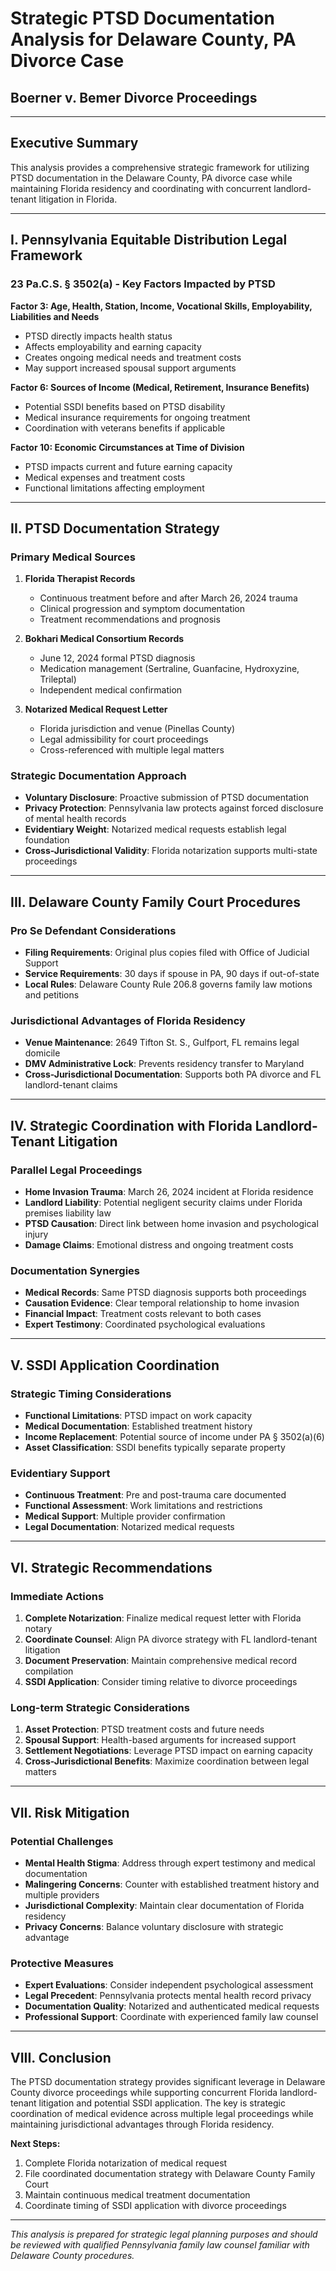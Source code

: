 # Strategic PTSD Documentation Analysis for Delaware County, PA Divorce Case
## Boerner v. Bemer Divorce Proceedings

---

## Executive Summary

This analysis provides a comprehensive strategic framework for utilizing PTSD documentation in the Delaware County, PA divorce case while maintaining Florida residency and coordinating with concurrent landlord-tenant litigation in Florida.

---

## I. Pennsylvania Equitable Distribution Legal Framework

### 23 Pa.C.S. § 3502(a) - Key Factors Impacted by PTSD

**Factor 3: Age, Health, Station, Income, Vocational Skills, Employability, Liabilities and Needs**
- PTSD directly impacts health status
- Affects employability and earning capacity  
- Creates ongoing medical needs and treatment costs
- May support increased spousal support arguments

**Factor 6: Sources of Income (Medical, Retirement, Insurance Benefits)**
- Potential SSDI benefits based on PTSD disability
- Medical insurance requirements for ongoing treatment
- Coordination with veterans benefits if applicable

**Factor 10: Economic Circumstances at Time of Division**
- PTSD impacts current and future earning capacity
- Medical expenses and treatment costs
- Functional limitations affecting employment

---

## II. PTSD Documentation Strategy

### Primary Medical Sources
1. **Florida Therapist Records**
   - Continuous treatment before and after March 26, 2024 trauma
   - Clinical progression and symptom documentation
   - Treatment recommendations and prognosis

2. **Bokhari Medical Consortium Records**
   - June 12, 2024 formal PTSD diagnosis
   - Medication management (Sertraline, Guanfacine, Hydroxyzine, Trileptal)
   - Independent medical confirmation

3. **Notarized Medical Request Letter**
   - Florida jurisdiction and venue (Pinellas County)
   - Legal admissibility for court proceedings
   - Cross-referenced with multiple legal matters

### Strategic Documentation Approach
- **Voluntary Disclosure**: Proactive submission of PTSD documentation
- **Privacy Protection**: Pennsylvania law protects against forced disclosure of mental health records
- **Evidentiary Weight**: Notarized medical requests establish legal foundation
- **Cross-Jurisdictional Validity**: Florida notarization supports multi-state proceedings

---

## III. Delaware County Family Court Procedures

### Pro Se Defendant Considerations
- **Filing Requirements**: Original plus copies filed with Office of Judicial Support
- **Service Requirements**: 30 days if spouse in PA, 90 days if out-of-state
- **Local Rules**: Delaware County Rule 206.8 governs family law motions and petitions

### Jurisdictional Advantages of Florida Residency
- **Venue Maintenance**: 2649 Tifton St. S., Gulfport, FL remains legal domicile
- **DMV Administrative Lock**: Prevents residency transfer to Maryland
- **Cross-Jurisdictional Documentation**: Supports both PA divorce and FL landlord-tenant claims

---

## IV. Strategic Coordination with Florida Landlord-Tenant Litigation

### Parallel Legal Proceedings
- **Home Invasion Trauma**: March 26, 2024 incident at Florida residence
- **Landlord Liability**: Potential negligent security claims under Florida premises liability law
- **PTSD Causation**: Direct link between home invasion and psychological injury
- **Damage Claims**: Emotional distress and ongoing treatment costs

### Documentation Synergies
- **Medical Records**: Same PTSD diagnosis supports both proceedings
- **Causation Evidence**: Clear temporal relationship to home invasion
- **Financial Impact**: Treatment costs relevant to both cases
- **Expert Testimony**: Coordinated psychological evaluations

---

## V. SSDI Application Coordination

### Strategic Timing Considerations
- **Functional Limitations**: PTSD impact on work capacity
- **Medical Documentation**: Established treatment history
- **Income Replacement**: Potential source of income under PA § 3502(a)(6)
- **Asset Classification**: SSDI benefits typically separate property

### Evidentiary Support
- **Continuous Treatment**: Pre and post-trauma care documented
- **Functional Assessment**: Work limitations and restrictions
- **Medical Support**: Multiple provider confirmation
- **Legal Documentation**: Notarized medical requests

---

## VI. Strategic Recommendations

### Immediate Actions
1. **Complete Notarization**: Finalize medical request letter with Florida notary
2. **Coordinate Counsel**: Align PA divorce strategy with FL landlord-tenant litigation
3. **Document Preservation**: Maintain comprehensive medical record compilation
4. **SSDI Application**: Consider timing relative to divorce proceedings

### Long-term Strategic Considerations
1. **Asset Protection**: PTSD treatment costs and future needs
2. **Spousal Support**: Health-based arguments for increased support
3. **Settlement Negotiations**: Leverage PTSD impact on earning capacity
4. **Cross-Jurisdictional Benefits**: Maximize coordination between legal matters

---

## VII. Risk Mitigation

### Potential Challenges
- **Mental Health Stigma**: Address through expert testimony and medical documentation
- **Malingering Concerns**: Counter with established treatment history and multiple providers
- **Jurisdictional Complexity**: Maintain clear documentation of Florida residency
- **Privacy Concerns**: Balance voluntary disclosure with strategic advantage

### Protective Measures
- **Expert Evaluations**: Consider independent psychological assessment
- **Legal Precedent**: Pennsylvania protects mental health record privacy
- **Documentation Quality**: Notarized and authenticated medical requests
- **Professional Support**: Coordinate with experienced family law counsel

---

## VIII. Conclusion

The PTSD documentation strategy provides significant leverage in Delaware County divorce proceedings while supporting concurrent Florida landlord-tenant litigation and potential SSDI application. The key is strategic coordination of medical evidence across multiple legal proceedings while maintaining jurisdictional advantages through Florida residency.

**Next Steps:**
1. Complete Florida notarization of medical request
2. File coordinated documentation strategy with Delaware County Family Court
3. Maintain continuous medical treatment documentation
4. Coordinate timing of SSDI application with divorce proceedings

---

*This analysis is prepared for strategic legal planning purposes and should be reviewed with qualified Pennsylvania family law counsel familiar with Delaware County procedures.*